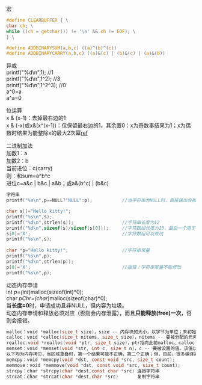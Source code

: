 宏
```c
#define CLEARBUFFER { \
char ch; \
while ((ch = getchar()) != '\n' && ch != EOF); \
} \

#define ADDBINARYSUM(a,b,c) ((a)^(b)^(c))
#define ADDBINARYCARRY(a,b,c) ((a)&(c) | (b)&(c) | (a)&(b))
```

异或  
printf("%d\n",1);      //1  
printf("%d\n",1^2);    //3  
printf("%d\n",1^2^3);  //0  
a^0=a  
a^a=0  

位运算  
x & (x-1)：去掉最右边的1  
x & (-x)或x&(x^(x-1))：仅保留最右边的1，其余置0：x为奇数事结果为1；x为偶数时结果为能整除x的最大2次幂[ref](https://www.cnblogs.com/circlegg/p/7189676.html)  

二进制加法  
加数1：a  
加数2：b  
当前进位：c(carry)  
则：和sum=a^b^c  
    进位c=a&c | b&c | a&b；或a&(b^c) | (b&c)  

```c
字符串  
printf("%s\n",p==NULL?"NULL":p);           //当字符串为NULL时，直接输出会报错

char s[]="Hello kitty!";
printf("%s\n",s);
printf("%d\n",strlen(s));                  //字符串长度为12
printf("%d\n",sizeof(s)/sizeof(s[0]));     //字符数组长度为13，最后一个用于存储字符串结束符'\0'，但不计入字符串的长度
s[0]='X';                                  //字符数组可以修改
printf("%s\n",s);
	
char *p="Hello kitty!";                    //字符串常量
printf("%s\n",p);
printf("%d\n",strlen(p));
p[0]='X';                                  //报错！字符串常量不能修改
printf("%s\n",p);
```

动态内存申请  
int *p=(int*)malloc(sizeof(int)*0);  
char *pChr=(char*)malloc(sizeof(char)*0);  
当**长度=0**时，申请成功且非NULL，但内容为垃圾。  
动态内存申请和释放必须对应（否则会内存泄露），而且**只能释放(free)一次**，否则会报错。  

```c
malloc：void *malloc(size_t size)，size -- 内存块的大小，以字节为单位；未初始化
calloc：void *calloc(size_t nitems, size_t size)，nitems -- 要被分配的元素个数，size -- 元素的大小；**初始化为0**
realloc:void *realloc(void *ptr, size_t size)，ptr指向此前malloc、calloc 或 realloc 分配内存块，如果为NULL，此时等同malloc、calloc；size -- 内存块的新的大小，以字节为单位。如果大小为 0，且 ptr 指向一个已存在的内存块，此时等同free
memset：void *memset(void *str, int c, size_t n)，c -- 要被设置的值。该值以 int 形式传递，但是函数在填充内存块时是使用该值的无符号字符形式。
以下均为内存拷贝，当区域重叠时，第一个结果可能不正确，第二个正确；但，目前，很多编译器做了优化，两者结果相同均正确。
memcpy：void *memcpy(void *dst, const void *src, size_t count);
memmove：void *memmove(void *dst, const void *src, size_t count);
strcpy：char *strcpy(char *dest,const char *src) 连接字符串
strcat：char *strcat(char *dest,char *src)       复制字符串
```
